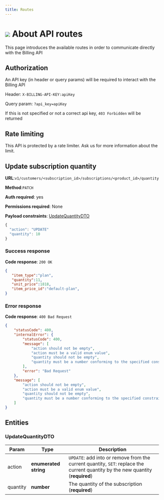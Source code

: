 ```yaml
---
title: Routes
---
```

<Block>

# ![](/assets/images/common/logo-condensed-sm.png) About API routes

This page introduces the available routes in order to communicate directly with the Billing API

</Block>

<Block>

## Authorization

An API key (in header or query params) will be required to interact with the Billing API

Header: `X-BILLING-API-KEY:apiKey`

Query param: `?api_key=apiKey`

If this is not specified or not a correct api key, `403 Forbidden` will be returned

## Rate limiting

This API is protected by a rate limiter. Ask us for more information about the limit.

</Block>

<Block>

## Update subscription quantity

**URL**:`v1/customers/<subscription_id>/subscriptions/<product_id>/quantity`

**Method**:`PATCH`

**Auth required**: yes

**Permissions required**: None

**Payload constraints**: [UpdateQuantityDTO](#updatequantitydto)

```js
{
  "action": "UPDATE"
  "quantity": 10
}
```

### Success response

**Code response**: `200 OK`

```json
{
   "item_type":"plan",
   "quantity":11,
   "unit_price":1818,
   "item_price_id":"default-plan",
}
```

### Error response

**Code response**: `400 Bad Request`

```json
{
    "statusCode": 400,
    "internalError": {
        "statusCode": 400,
        "message": [
            "action should not be empty",
            "action must be a valid enum value",
            "quantity should not be empty",
            "quantity must be a number conforming to the specified constraints"
        ],
        "error": "Bad Request"
    },
    "message": [
        "action should not be empty",
        "action must be a valid enum value",
        "quantity should not be empty",
        "quantity must be a number conforming to the specified constraints"
    ]
}
```


</Block>

## Entities

### UpdateQuantityDTO

| Param        | Type  | Description |
| ------------ | ----- | ----------- |
| action | **enumerated string** | `UPDATE`: add into or remove from the current quantity, `SET`: replace the current quantity by the new quantity (**required**) |
| quantity | **number** | The quantity of the subscription (**required**) |